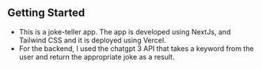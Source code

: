 
## Getting Started

* This is a joke-teller app. The app is developed using NextJs, and Tailwind CSS and it is deployed using Vercel. 
* For the backend, I used the chatgpt 3 API that takes a keyword from the user and return the appropriate joke as a result.   
